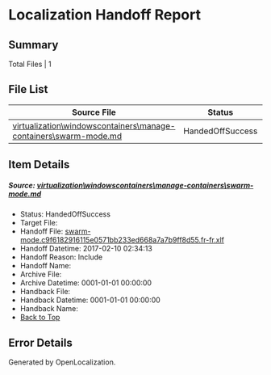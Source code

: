 # <a name='report-top'></a> Localization Handoff Report

## Summary
 Total Files | 1

## File List
 Source File | Status | Details 
 ----------- | ------ | ------- 
 [virtualization\windowscontainers\manage-containers\swarm-mode.md](https://github.com/Microsoft/Virtualization-Documentation-Private/blob/d08c7dd678d009e69fd0f25bf6a54c920071ea79/virtualization/windowscontainers/manage-containers/swarm-mode.md) | HandedOffSuccess | [Details](#63ff96f69964a8689332e9da78c048d04870e569299)

## Item Details
##### <a name='63ff96f69964a8689332e9da78c048d04870e569299'></a> Source: [virtualization\windowscontainers\manage-containers\swarm-mode.md](https://github.com/Microsoft/Virtualization-Documentation-Private/blob/d08c7dd678d009e69fd0f25bf6a54c920071ea79/virtualization/windowscontainers/manage-containers/swarm-mode.md)
* Status: HandedOffSuccess
* Target File: 
* Handoff File: [swarm-mode.c9f6182916115e0571bb233ed668a7a7b9ff8d55.fr-fr.xlf](https://github.com/Microsoft/Virtualization-Documentation-Private.handoff/blob/8d64bfe7b84dacb4db2c193b5a5d0e90f156242f/ol-handoff/Microsoft/Virtualization-Documentation-Private.fr-fr/live/swarm-mode.c9f6182916115e0571bb233ed668a7a7b9ff8d55.fr-fr.xlf)
* Handoff Datetime: 2017-02-10 02:34:13
* Handoff Reason: Include
* Handoff Name: 
* Archive File: 
* Archive Datetime: 0001-01-01 00:00:00
* Handback File: 
* Handback Datetime: 0001-01-01 00:00:00
* Handback Name: 
* [Back to Top](#report-top)


## Error Details

Generated by OpenLocalization.
